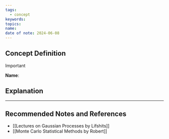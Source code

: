 ```yaml
---
tags:
  - concept
keywords: 
topics: 
name: 
date of note: 2024-06-08
---
```


## Concept Definition

>[!important]
>**Name**: 



## Explanation





-----------
##  Recommended Notes and References


- [[Lectures on Gaussian Processes by Lifshits]]
- [[Monte Carlo Statistical Methods by Robert]]